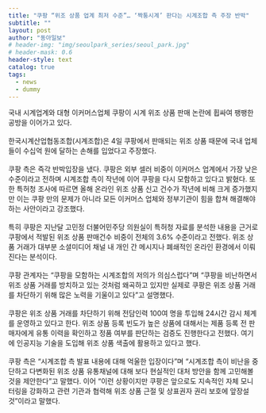 ```yaml
---
title: "쿠팡 “위조 상품 업계 최저 수준”… ‘짝퉁시계’ 판다는 시계조합 측 주장 반박"
subtitle: ""
layout: post
author: "동아일보"
# header-img: "img/seoulpark_series/seoul_park.jpg"
# header-mask: 0.6
header-style: text
catalog: true
tags:
  - news
  - dummy
---
```

국내 시계업계와 대형 이커머스업체 쿠팡이 시계 위조 상품 판매 논란에 휩싸여 팽팽한 공방을 이어가고 있다.
<br>
<br>
한국시계산업협동조합(시계조합)은 4일 쿠팡에서 판매되는 위조 상품 때문에 국내 업체들이 수십억 원에 달하는 손해를 입었다고 주장했다.
<br>
<br>
쿠팡 측은 즉각 반박입장을 냈다. 쿠팡은 외부 셀러 비중이 이커머스 업계에서 가장 낮은 수준이라고 전하며 시계조합 측이 작년에 이어 쿠팡을 다시 모함하고 있다고 밝혔다. 또한 특허청 조사에 따르면 올해 온라인 위조 상품 신고 건수가 작년에 비해 크게 증가했지만 이는 쿠팡 만의 문제가 아니라 모든 이커머스 업체와 정부기관이 힘을 합쳐 해결해야 하는 사안이라고 강조했다.
<br>
<br>
특히 쿠팡은 지난달 고민정 더불어민주당 의원실이 특허청 자료를 분석한 내용을 근거로 쿠팡에서 적발된 위조 상품 판매건수 비중이 전체의 3.6% 수준이라고 전했다. 위조 상품 거래가 대부분 소셜미디어 채널 내 개인 간 메시지나 폐쇄적인 온라인 환경에서 이뤄진다는 분석이다.
<br>
<br>
쿠팡 관계자는 “쿠팡을 모함하는 시계조합의 저의가 의심스럽다”며 “쿠팡을 비난하면서 위조 상품 거래를 방치하고 있는 것처럼 왜곡하고 있지만 실제로 쿠팡은 위조 상품 거래를 차단하기 위해 많은 노력을 기울이고 있다”고 설명했다.
<br>
<br>
쿠팡은 위조 상품 거래를 차단하기 위해 전담인력 100여 명을 투입해 24시간 감시 체계를 운영하고 있다고 한다. 위조 상품 등록 빈도가 높은 상품에 대해서는 제품 등록 전 판매자에게 유통 이력을 확인하고 정품 여부를 판단하는 검증도 진행한다고 전했다. 여기에 인공지능 기술을 도입해 위조 상품 색출에 활용하고 있다고 했다.
<br>
<br>
쿠팡 측은 “시계조합 측 발표 내용에 대해 억울한 입장이다”며 “시계조합 측이 비난을 중단하고 다변화된 위조 상품 유통채널에 대해 보다 현실적인 대처 방안을 함께 고민해볼 것을 제안한다”고 말했다. 이어 “이런 상황이지만 쿠팡은 앞으로도 지속적인 자체 모니터링을 강화하고 관련 기관과 협력해 위조 상품 근절 및 상표권자 권리 보호에 앞장설 것”이라고 말했다.
<br>
<br>